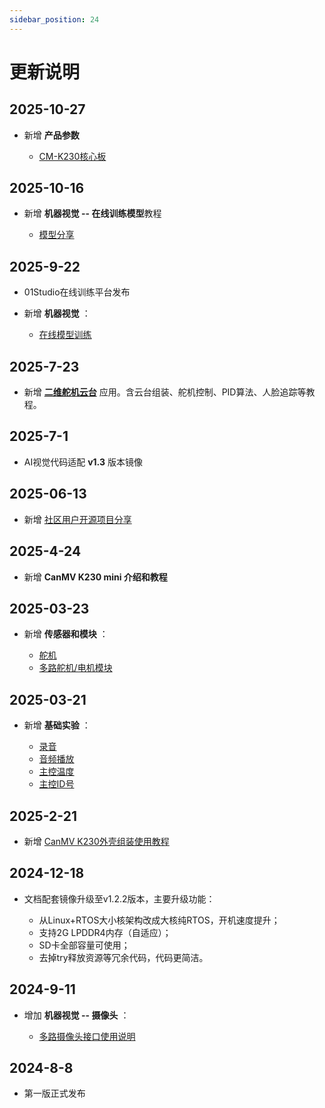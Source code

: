 ```yaml
---
sidebar_position: 24
---
```


# 更新说明

## 2025-10-27

- 新增 **产品参数**

    - [CM-K230核心板](./intro/canmv_k230.md#cm-k230核心板)

## 2025-10-16

- 新增 **机器视觉 -- 在线训练模型**教程

    - [模型分享](./machine_vision/train.md#模型分享)

## 2025-9-22

- 01Studio在线训练平台发布
- 新增 **机器视觉** ：

    - [在线模型训练](./machine_vision/train.md) 

## 2025-7-23

- 新增 [**二维舵机云台**](./sensor_module/gimbal/intro.md) 应用。含云台组装、舵机控制、PID算法、人脸追踪等教程。

## 2025-7-1

- AI视觉代码适配 **v1.3** 版本镜像 

## 2025-06-13

- 新增 [社区用户开源项目分享](./diy.md)

## 2025-4-24

- 新增 **CanMV K230 mini 介绍和教程** 

## 2025-03-23

- 新增 **传感器和模块** ：

    - [舵机](./sensor_module/servo.md) 
    - [多路舵机/电机模块](./sensor_module/pyMotors.md) 

## 2025-03-21

- 新增 **基础实验** ：

    - [录音](./basic_examples/record.md) 
    - [音频播放](./basic_examples/audio_play.md) 
    - [主控温度](./basic_examples/chip_temp.md) 
    - [主控ID号](./basic_examples/chipid.md) 

## 2025-2-21

- 新增 [CanMV K230外壳组装使用教程](./intro/module.md#外壳) 

## 2024-12-18

- 文档配套镜像升级至v1.2.2版本，主要升级功能：

    - 从Linux+RTOS大小核架构改成大核纯RTOS，开机速度提升；
    - 支持2G LPDDR4内存（自适应）；
    - SD卡全部容量可使用；
    - 去掉try释放资源等冗余代码，代码更简洁。
   
## 2024-9-11

- 增加 **机器视觉 -- 摄像头** ：

    - [多路摄像头接口使用说明](./machine_vision/camera.md#多路摄像头接口使用) 

## 2024-8-8

- 第一版正式发布 